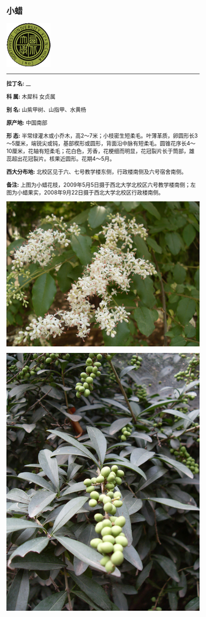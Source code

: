 ## 小蜡

![西北大学校园网络植物志](../JPG/nwu.gif)

---

**拉丁名:**  __

**科 属:** 木犀科 女贞属

**别 名:** 山紫甲树、山指甲、水黄杨

**原产地:** 中国南部

**形  态:** 半常绿灌木或小乔木，高2～7米；小枝密生短柔毛。叶薄革质，卵圆形长3～5厘米，端锐尖或钝，基部楔形或圆形，背面沿中脉有短柔毛。圆锥花序长4～10厘米，花轴有短柔毛；花白色，芳香，花梗细而明显，花冠裂片长于筒部，雄蕊超出花冠裂片。核果近圆形。花期4～5月。　　　　

**西大分布地:** 北校区见于六、七号教学楼东侧，行政楼南侧及六号宿舍南侧。 

**备注:** 上图为小蜡花枝，2009年5月5日摄于西北大学北校区六号教学楼南侧；左图为小蜡果实，2008年9月22日摄于西北大学北校区行政楼南侧。

![小蜡](../JPG/小蜡.JPG) 

![小蜡](../JPG/小蜡1.JPG) 

